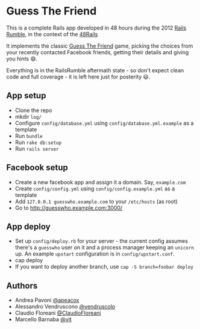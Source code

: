 Guess The Friend
================

This is a complete Rails app developed in 48 hours during the 2012 [Rails Rumble](http://railsrumble.com), in
the context of the [48Rails](http://48rails.it)

It implements the classic [Guess The Friend](http://player.vimeo.com/video/1193166?title=1&byline=1&portrait=1)
game, picking the choices from your recently contacted Facebook friends, getting their details and giving you
hints :smile:.

Everything is in the RailsRumble aftermath state - so don't expect clean code and full coverage - it is left
here just for posterity :smiley:.

App setup
----------

* Clone the repo
* mkdir `log/`
* Configure `config/database.yml` using `config/database.yml.example` as a template
* Run `bundle`
* Run `rake db:setup`
* Run `rails server`

Facebook setup
--------------

* Create a new facebook app and assign it a domain. Say, `example.com`
* Create `config/config.yml` using `config/config.example.yml` as a template
* Add `127.0.0.1 guesswho.example.com` to your `/etc/hosts` (as root)
* Go to http://guesswho.example.com:3000/

App deploy
----------

* Set up `config/deploy.rb` for your server - the current config assumes
  there's a `guesswho` user on it and a process manager keeping an `unicorn`
  up. An example `upstart` configuration is in `config/upstart.conf`.
* cap deploy
* If you want to deploy another branch, use `cap -S branch=foobar deploy`

Authors
-------

* Andrea Pavoni [@apeacox](https://github.com/apeacox)
* Alessandro Vendruscono [@vendruscolo](https://github.com/vendruscolo)
* Claudio Floreani [@ClaudioFloreani](https://github.com/ClaudioFloreani)
* Marcello Barnaba [@vjt](https://github.com/vjt)
